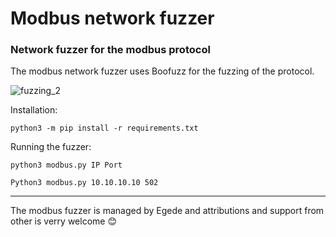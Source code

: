 # Modbus network fuzzer
### Network fuzzer for the modbus protocol

The modbus network fuzzer uses Boofuzz for the fuzzing of the protocol. 

![fuzzing_2](https://user-images.githubusercontent.com/5167692/230782624-acee0465-8463-4deb-97fc-2e628d027046.png)



Installation:
```
python3 -m pip install -r requirements.txt
```

Running the fuzzer:
````
python3 modbus.py IP Port

Python3 modbus.py 10.10.10.10 502

````


-------------------------------------------------------------------------------------------------

The modbus fuzzer is managed by Egede and attributions and support from other is verry welcome 😊

